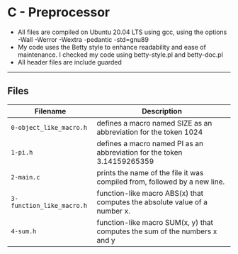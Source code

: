 # C - Preprocessor

* All files are compiled on Ubuntu 20.04 LTS using gcc, using the options -Wall -Werror -Wextra -pedantic -std=gnu89
* My code uses the Betty style to enhance readability and ease of maintenance. I checked my code using betty-style.pl and betty-doc.pl
* All header files are include guarded
***

## Files

| Filename | Description |
| -------- | ----------- |
| `0-object_like_macro.h` | defines a macro named SIZE as an abbreviation for the token 1024 |
| `1-pi.h` | defines a macro named PI as an abbreviation for the token 3.14159265359 |
| `2-main.c` | prints the name of the file it was compiled from, followed by a new line. |
| `3-function_like_macro.h` | function-like macro ABS(x) that computes the absolute value of a number x. |
| `4-sum.h` | function-like macro SUM(x, y) that computes the sum of the numbers x and y |
